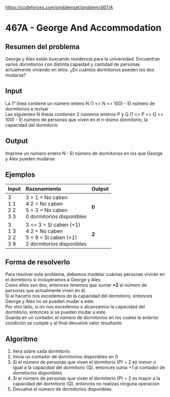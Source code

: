 https://codeforces.com/problemset/problem/467/A

# 467A - George And Accommodation

## Resumen del problema
George y Alex están buscando residencia para la universidad. Encuentran varios dormitorios con distinta capaidad y cantidad de personas actualmente viviendo en ellos. ¿En cuántos dormitorios pueden los dos mudarse?

## Input
La 1° línea contiene un número entero N (1 <= N <= 100) - El número de dormitorios a revisar \
Las siguientes N líneas contienen 2 números enteros P y Q (1 <= P <= Q <= 100) - El número de personas que viven en el n-ésimo dormitorio, la capacidad del dormitorio

## Output
Imprime un número entero N - El número de dormitorios en los que George y Alex pueden mudarse

## Ejemplos
| Input             | Razonamiento  | Output    |
| ----------------- | :------------ | --------- |
| 3 <br> 1 1 <br> 2 2 <br> 3 3 | 3 > 1 = No caben <br> 4 2 = No caben <br> 5 > 3 = No caben <br> 0 dormitorios disponibles | **0** |
| 3 <br> 1 3 <br> 2 2 <br> 3 9 | 3 <= 3 = Sí caben (+1) <br> 4 2 = No caben <br> 5 < 9 = Sí caben (+1) <br> 2 dormitorios disponibles | **2** |

## Forma de resolverlo
Para resolver este problema, debemos modelar cuántas personas vivirán en el dormitorio si incluyéramos a George y Alex. \
Como ellos son dos, entonces tenemos que sumar **+2** al número de personas que actualmente viven en él. \
Si al hacerlo nos excedemos de la capacidad del dormitorio, entonces George y Alex no se pueden mudar a este. \
Por otro lado, si no nos excedemos o alcanzamos la capacidad del dormitorio, entonces sí se pueden mudar a este. \
Guarda en un contador el número de dormitorios en los cuales la anterior condición se cumple y al final devuelve valor resultante.

## Algoritmo
1) Itera sobre cada dormitorio
2) Inicia un contador de dormitorios disponibles en 0
3) Si el número de personas que viven el dormitorio (P) + 2 es menor o igual a la capacidad del dormitorio (Q), entonces suma +1 al contador de dormitorios disponibles
4) Si el número de personas que viven el dormitorio (P) + 2 es mayor a la capacidad del dormitorio (Q), entonces no realizas ninguna operación
5) Devuelve el número de dormitorios disponibles
